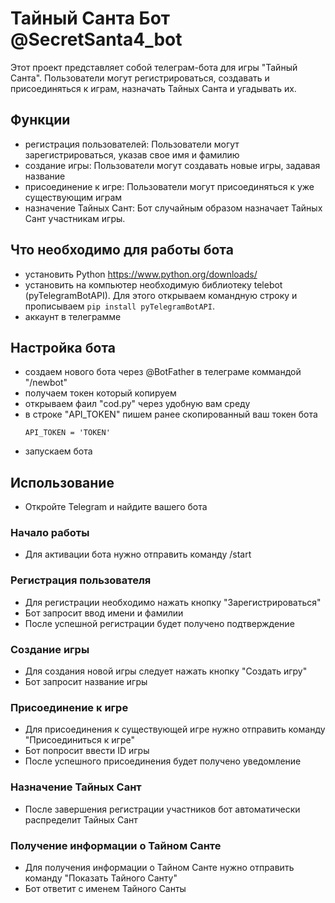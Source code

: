 # Тайный Санта Бот @SecretSanta4_bot

Этот проект представляет собой телеграм-бота для игры "Тайный Санта". Пользователи могут регистрироваться, создавать и присоединяться к играм, назначать Тайных Санта и угадывать их.

## Функции

- регистрация пользователей: Пользователи могут зарегистрироваться, указав свое имя и фамилию
- создание игры: Пользователи могут создавать новые игры, задавая название
- присоединение к игре: Пользователи могут присоединяться к уже существующим играм
- назначение Тайных Сант: Бот случайным образом назначает Тайных Сант участникам игры.
  
## Что необходимо для работы бота 
- установить Python https://www.python.org/downloads/
- установить на компьютер необходимую библиотеку telebot (pyTelegramBotAPI). Для этого открываем командную строку и прописываем  `pip install pyTelegramBotAPI`.
- аккаунт в телеграмме

## Настройка бота
- создаем нового бота через @BotFather в телеграме коммандой "/newbot"
- получаем токен который копируем
- открываем фаил "cod.py" через удобную вам среду
- в строке "API_TOKEN" пишем ранее скопированный ваш токен бота
  ```
  API_TOKEN = 'TOKEN'
  ```
- запускаем бота
  
## Использование

- Откройте Telegram и найдите вашего бота

### Начало работы

- Для активации бота нужно отправить команду /start

### Регистрация пользователя

- Для регистрации необходимо нажать кнопку "Зарегистрироваться"
- Бот запросит ввод имени и фамилии
- После успешной регистрации будет получено подтверждение

### Создание игры

- Для создания новой игры следует нажать кнопку "Создать игру"
- Бот запросит название игры

### Присоединение к игре

- Для присоединения к существующей игре нужно отправить команду "Присоединиться к игре"
- Бот попросит ввести ID игры
- После успешного присоединения будет получено уведомление

### Назначение Тайных Сант

- После завершения регистрации участников бот автоматически распределит Тайных Сант

### Получение информации о Тайном Санте

- Для получения информации о Тайном Санте нужно отправить команду "Показать Тайного Санту"
- Бот ответит с именем Тайного Санты


